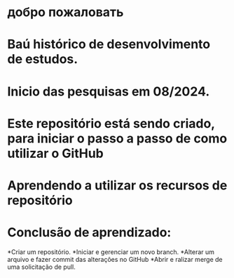 # добро пожаловать
# Baú histórico de desenvolvimento de estudos.
# Inicio das pesquisas em 08/2024.
# Este repositório está sendo criado, para iniciar o passo a passo de como utilizar o GitHub
# Aprendendo a utilizar os recursos de repositório
# Conclusão de aprendizado:
*Criar um repositório.
*Iniciar e gerenciar um novo branch.
*Alterar um arquivo e fazer commit das alteraçôes no GitHub
*Abrir e ralizar merge de uma solicitação de pull.
